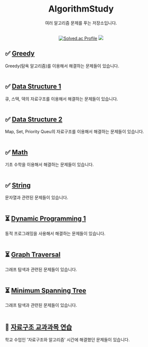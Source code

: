<div align="center">

# AlgorithmStudy

여러 알고리즘 문제를 푸는 저장소입니다.
<br><br>

[![Solved.ac Profile](http://mazassumnida.wtf/api/v2/generate_badge?boj=dlalsdud102613)](https://solved.ac/dlalsdud102613/)   <img src="http://mazandi.herokuapp.com/api?handle=dlalsdud102613&theme=warm"/>

</div>

## ✅ [Greedy](https://github.com/minyoung529/AlgorithmStudy/blob/main/Greedy/README.md)

Greedy(탐욕 알고리즘)를 이용해서 해결하는 문제들이 있습니다.<br><br>

## ✅ [Data Structure 1](https://github.com/minyoung529/AlgorithmStudy/blob/main/DataStructure1/README.md)

큐, 스택, 덱의 자료구조를 이용해서 해결하는 문제들이 있습니다.<br><br>

## ✅ [Data Structure 2](https://github.com/minyoung529/AlgorithmStudy/blob/main/DataStructure2/README.md)

Map, Set, Priority Queu의 자료구조를 이용해서 해결하는 문제들이 있습니다.<br><br>

## ✅ [Math](https://github.com/minyoung529/AlgorithmStudy/blob/main/Math/README.md)

기초 수학을 이용해서 해결하는 문제들이 있습니다.<br><br>

## ✅ [String](https://github.com/minyoung529/AlgorithmStudy/blob/main/String/README.md)

문자열과 관련된 문제들이 있습니다.<br><br>

## ⏳ [Dynamic Programming 1](https://github.com/minyoung529/AlgorithmStudy/blob/main/DP1/README.md)

동적 프로그래밍을 사용해서 해결하는 문제들이 있습니다.<br><br>

## ⏳ [Graph Traversal](https://github.com/minyoung529/AlgorithmStudy/blob/main/GraphTraversal/README.md)

그래프 탐색과 관련된 문제들이 있습니다.<br><br>

## ⏳ [Minimum Spanning Tree](https://github.com/minyoung529/AlgorithmStudy/blob/main/MinimumSpanningTree/README.md)

그래프 탐색과 관련된 문제들이 있습니다.<br><br>


## 🎒 [자료구조 교과과목 연습](https://github.com/minyoung529/AlgorithmStudy/tree/main/%EC%9E%90%EB%A3%8C%EA%B5%AC%EC%A1%B0%20%EA%B5%90%EA%B3%BC%EA%B3%BC%EB%AA%A9%20%EC%97%B0%EC%8A%B5%ED%8C%8C%EC%9D%BC/README.md)

학교 수업인 '자료구조와 알고리즘' 시간에 해결했던 문제들이 있습니다.<br><br>
